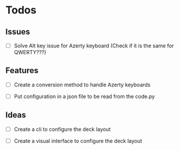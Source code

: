 # Todos

## Issues

* [ ] Solve Alt key issue for Azerty keyboard (Check if it is the same for QWERTY???)

## Features

* [ ] Create a conversion method to handle Azerty keyboards

* [ ] Put configuration in a json file to be read from the code.py

## Ideas

* [ ] Create a cli to configure the deck layout

* [ ] Create a visual interface to configure the deck layout
